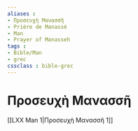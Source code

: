 ```yaml
---
aliases : 
- Προσευχὴ Μανασσῆ
- Prière de Manassé
- Man
- Prayer of Manasseh
tags : 
- Bible/Man
- grec
cssclass : bible-grec
---
```


# Προσευχὴ Μανασσῆ

[[LXX Man 1|Προσευχὴ Μανασσῆ 1]]
